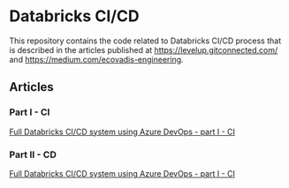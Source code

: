 # Databricks CI/CD 

This repository contains the code related to Databricks CI/CD process that is described in the articles published at https://levelup.gitconnected.com/ and https://medium.com/ecovadis-engineering.

## Articles

### Part I - CI

[Full Databricks CI/CD system using Azure DevOps - part I - CI](https://levelup.gitconnected.com/databricks-ci-cd-using-azure-devops-part-i-ci-e9cacd89b6c2)

### Part II - CD
[Full Databricks CI/CD system using Azure DevOps - part I - CI](https://medium.com/ecovadis-engineering/databricks-ci-cd-using-azure-devops-part-ii-cd-8d7b49b9f686)
